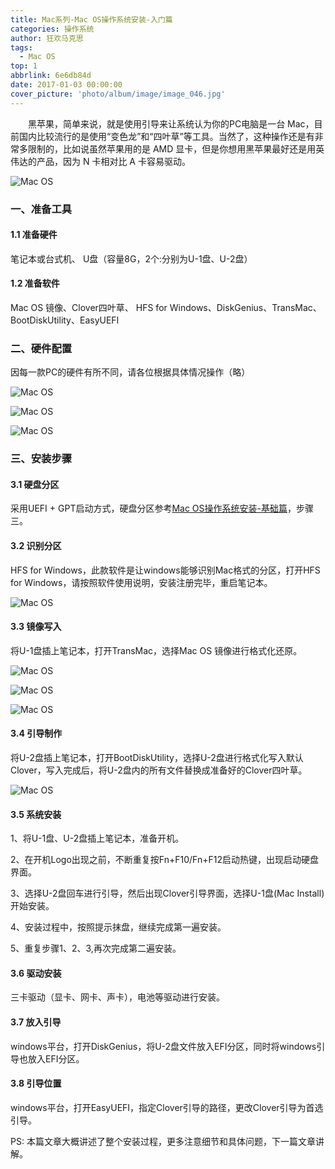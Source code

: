 ```yaml
---
title: Mac系列-Mac OS操作系统安装-入门篇
categories: 操作系统
author: 狂欢马克思
tags:
  - Mac OS
top: 1
abbrlink: 6e6db84d
date: 2017-01-03 00:00:00
cover_picture: 'photo/album/image/image_046.jpg'
---
```



&emsp;&emsp;黑苹果，简单来说，就是使用引导来让系统认为你的PC电脑是一台 Mac，目前国内比较流行的是使用“变色龙”和“四叶草”等工具。当然了，这种操作还是有非常多限制的，比如说虽然苹果用的是 AMD 显卡，但是你想用黑苹果最好还是用英伟达的产品，因为 N 卡相对比 A 卡容易驱动。

<!-- more -->

![Mac OS](/images/gAhSjg.jpg  "Mac OS操作系统安装-入门篇")

### 一、准备工具

#### 1.1 准备硬件

笔记本或台式机、 U盘（容量8G，2个:分别为U-1盘、U-2盘）

#### 1.2 准备软件

Mac OS 镜像、Clover四叶草、 HFS for Windows、DiskGenius、TransMac、BootDiskUtility、EasyUEFI

### 二、硬件配置

因每一款PC的硬件有所不同，请各位根据具体情况操作（略）

![Mac OS](/images/gAhSjg.jpg  "Mac OS操作系统安装-入门篇")

![Mac OS](/images/gAhSjg.jpg  "Mac OS操作系统安装-入门篇")

![Mac OS](/images/gAhSjg.jpg  "Mac OS操作系统安装-入门篇")

### 三、安装步骤

#### 3.1 硬盘分区

采用UEFI + GPT启动方式，硬盘分区参考[Mac OS操作系统安装-基础篇](https://www.hosiang.cn/system/mac20171216001/)，步骤三。

#### 3.2 识别分区

HFS for Windows，此款软件是让windows能够识别Mac格式的分区，打开HFS for Windows，请按照软件使用说明，安装注册完毕，重启笔记本。

![Mac OS](/images/gAhSjg.jpg  "Mac OS操作系统安装-入门篇")


#### 3.3 镜像写入

将U-1盘插上笔记本，打开TransMac，选择Mac OS 镜像进行格式化还原。

![Mac OS](/images/gAhSjg.jpg   "Mac OS操作系统安装-入门篇")

![Mac OS](/images/gAhSjg.jpg   "Mac OS操作系统安装-入门篇")

![Mac OS](/images/gAhSjg.jpg  "Mac OS操作系统安装-入门篇")

#### 3.4 引导制作

将U-2盘插上笔记本，打开BootDiskUtility，选择U-2盘进行格式化写入默认Clover，写入完成后，将U-2盘内的所有文件替换成准备好的Clover四叶草。

![Mac OS](/images/gAhSjg.jpg  "Mac OS操作系统安装-入门篇")

#### 3.5 系统安装

1、将U-1盘、U-2盘插上笔记本，准备开机。

2、在开机Logo出现之前，不断重复按Fn+F10/Fn+F12启动热键，出现启动硬盘界面。

3、选择U-2盘回车进行引导，然后出现Clover引导界面，选择U-1盘(Mac Install)开始安装。

4、安装过程中，按照提示抹盘，继续完成第一遍安装。

5、重复步骤1、2、3,再次完成第二遍安装。

#### 3.6 驱动安装

三卡驱动（显卡、网卡、声卡），电池等驱动进行安装。

#### 3.7 放入引导

windows平台，打开DiskGenius，将U-2盘文件放入EFI分区，同时将windows引导也放入EFI分区。

#### 3.8 引导位置

windows平台，打开EasyUEFI，指定Clover引导的路径，更改Clover引导为首选引导。

PS: 本篇文章大概讲述了整个安装过程，更多注意细节和具体问题，下一篇文章讲解。

